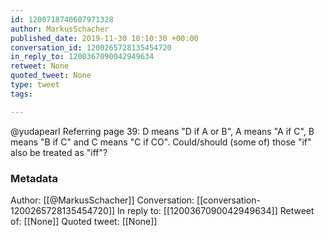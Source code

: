 ```yaml
---
id: 1200718740607971328
author: MarkusSchacher
published_date: 2019-11-30 10:10:30 +00:00
conversation_id: 1200265728135454720
in_reply_to: 1200367090042949634
retweet: None
quoted_tweet: None
type: tweet
tags:

---
```


@yudapearl Referring page 39: D means "D if A or B", A means "A if C", B means "B if C" and C means "C if CO". Could/should (some of) those "if" also be treated as "iff"?

### Metadata

Author: [[@MarkusSchacher]]
Conversation: [[conversation-1200265728135454720]]
In reply to: [[1200367090042949634]]
Retweet of: [[None]]
Quoted tweet: [[None]]
